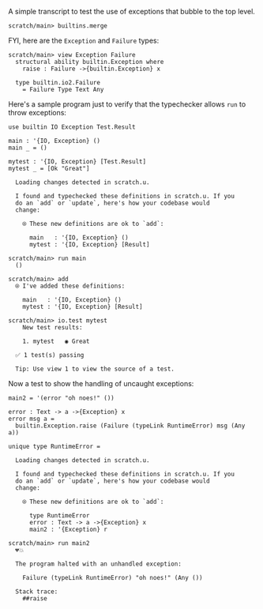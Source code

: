 A simple transcript to test the use of exceptions that bubble to the top level.

``` ucm :hide
scratch/main> builtins.merge
```

FYI, here are the `Exception` and `Failure` types:

``` ucm
scratch/main> view Exception Failure
  structural ability builtin.Exception where
    raise : Failure ->{builtin.Exception} x
  
  type builtin.io2.Failure
    = Failure Type Text Any

```

Here's a sample program just to verify that the typechecker allows `run` to throw exceptions:

``` unison
use builtin IO Exception Test.Result

main : '{IO, Exception} ()
main _ = ()

mytest : '{IO, Exception} [Test.Result]
mytest _ = [Ok "Great"]
```

``` ucm :added-by-ucm
  Loading changes detected in scratch.u.

  I found and typechecked these definitions in scratch.u. If you
  do an `add` or `update`, here's how your codebase would
  change:
  
    ⍟ These new definitions are ok to `add`:
    
      main   : '{IO, Exception} ()
      mytest : '{IO, Exception} [Result]

```

``` ucm
scratch/main> run main
  ()

scratch/main> add
  ⍟ I've added these definitions:
  
    main   : '{IO, Exception} ()
    mytest : '{IO, Exception} [Result]

scratch/main> io.test mytest
    New test results:
  
    1. mytest   ◉ Great
  
  ✅ 1 test(s) passing
  
  Tip: Use view 1 to view the source of a test.

```

Now a test to show the handling of uncaught exceptions:

``` unison
main2 = '(error "oh noes!" ())

error : Text -> a ->{Exception} x
error msg a =
  builtin.Exception.raise (Failure (typeLink RuntimeError) msg (Any a))

unique type RuntimeError =
```

``` ucm :added-by-ucm
  Loading changes detected in scratch.u.

  I found and typechecked these definitions in scratch.u. If you
  do an `add` or `update`, here's how your codebase would
  change:
  
    ⍟ These new definitions are ok to `add`:
    
      type RuntimeError
      error : Text -> a ->{Exception} x
      main2 : '{Exception} r

```

``` ucm :error
scratch/main> run main2
  💔💥
  
  The program halted with an unhandled exception:
  
    Failure (typeLink RuntimeError) "oh noes!" (Any ())
  
  Stack trace:
    ##raise

```
